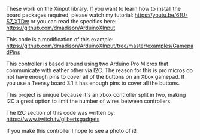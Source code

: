 These work on the Xinput library. If you want to learn how to install the board packages required, 
please watch my tutorial: https://youtu.be/61U-S7_XTDw or you can read the specifics here: https://github.com/dmadison/ArduinoXInput

This code is a modification of this example: https://github.com/dmadison/ArduinoXInput/tree/master/examples/GamepadPins

This controller is based around using two Arduino Pro Micros that communicate with eather other via I2C. The reason for this is pro micros
do not have enough pins to cover all of the buttons on an Xbox gamepad. If you use a Teensy board 3.1 it has enough pins to cover all the buttons.

This project is unique because it's an xbox controller split in two, making I2C a great option to limit the number of wires between controllers.

The I2C section of this code was written by: https://www.twitch.tv/gilbertsgadgets

If you make this controller I hope to see a photo of it!


